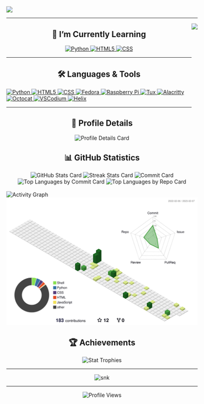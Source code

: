 <img align="center" src="https://readme-typing-svg.herokuapp.com?size=69&color=FFFFFF&background=2e3440&center=true&vCenter=true&center=true&vCenter=true&width=1100&height=100&lines=Hello+there+%F0%9F%91%8B%2C+I'm+Hafiz!">

<hr>

<img align="right" height="250" src="https://media2.giphy.com/media/qgQUggAC3Pfv687qPC/giphy.gif?cid=ecf05e47q641khfg91am7sfydtn4rcbgvpi9xspkkm6rotxx&rid=giphy.gif&ct=g">

<h2 align="center">🌱 I’m Currently Learning</h2>

<p align="center"> 
  <a href="https://www.python.org/">
    <img height="50" src="https://github.com/hafiz-muhammad/hafiz-muhammad/blob/main/png-files/Python.png" alt="Python">
  </a>
  
  <a href="https://html.spec.whatwg.org/">
    <img height="50" src="https://github.com/hafiz-muhammad/hafiz-muhammad/blob/main/png-files/HTML5.png" alt="HTML5">
  </a>
  
  <a href="https://www.w3.org/TR/CSS/#css">
    <img height="50" src="https://github.com/hafiz-muhammad/hafiz-muhammad/blob/main/png-files/CSS.png" alt="CSS">
  </a>
</p>
    
<hr>
    
<h2 align="center">🛠️ Languages & Tools</h2>

<p align="left">
  <a href="https://www.python.org/">
    <img height="50" src="https://github.com/hafiz-muhammad/hafiz-muhammad/blob/main/png-files/Python.png" alt="Python">
  </a>
  
  <a href="https://html.spec.whatwg.org/">
    <img height="50" src="https://github.com/hafiz-muhammad/hafiz-muhammad/blob/main/png-files/HTML5.png" alt="HTML5">
  </a>
  
  <a href="https://www.w3.org/TR/CSS/#css">
    <img height="50" src="https://github.com/hafiz-muhammad/hafiz-muhammad/blob/main/png-files/CSS.png" alt="CSS">
  </a>
  
  <a href="https://getfedora.org/">
    <img height="50" src="https://github.com/hafiz-muhammad/hafiz-muhammad/blob/main/png-files/Fedora.png" alt="Fedora">
  </a>
  
  <a href="https://www.raspberrypi.org/">
    <img height="50" src="https://github.com/hafiz-muhammad/hafiz-muhammad/blob/main/png-files/Raspberry-Pi.png" alt="Raspberry Pi">
  </a>
  
  <a href="https://www.kernel.org/">
    <img height="50" src="https://github.com/hafiz-muhammad/hafiz-muhammad/blob/main/png-files/Tux.png" alt="Tux">
  </a>
  
  <a href="https://alacritty.org/">
    <img height="50" src="https://github.com/hafiz-muhammad/hafiz-muhammad/blob/main/png-files/Alacritty.png" alt="Alacritty">
  </a>
  
  <a href="https://github.com/">
    <img height="50" src="https://github.com/hafiz-muhammad/hafiz-muhammad/blob/main/png-files/Octocat.png" alt="Octocat">
  </a>
  
  <a href="https://vscodium.com/">
    <img height="50" src="https://github.com/hafiz-muhammad/hafiz-muhammad/blob/main/png-files/VSCodium.png" alt="VSCodium">
  </a>
  
  <a href="https://helix-editor.com/">
    <img height="50" src="https://github.com/hafiz-muhammad/hafiz-muhammad/blob/main/png-files/Helix.png" alt="Helix">
  </a>
</p>

<hr>
    
<h2 align="center">🔎 Profile Details</h2>
    
<p align="center">
  <img heigth="180em" src="http://github-profile-summary-cards.vercel.app/api/cards/profile-details?username=hafiz-muhammad&theme=nord_dark" alt="Profile Details Card">
</p>

<h2 align="center">📊 GitHub Statistics</h2>

<p align="center">
  <div align=center>
    <img width="400" src="https://github-readme-stats.vercel.app/api?username=hafiz-muhammad&show_icons=true&theme=nord&hide_border=true&include_all_commits=true&count_private=true" alt="GitHub Stats Card">
    <img width="400" src="https://github-readme-streak-stats.herokuapp.com?user=hafiz-muhammad&theme=nord&hide_border=true&date_format=M%20j%5B%2C%20Y%5D" alt="Streak Stats Card">
    <img width="250" src="http://github-profile-summary-cards.vercel.app/api/cards/productive-time?username=hafiz-muhammad&theme=nord_dark&utcOffset=8" alt="Commit Card">
    <img width="250" src="http://github-profile-summary-cards.vercel.app/api/cards/most-commit-language?username=hafiz-muhammad&theme=nord_dark" alt="Top Languages by Commit Card">
    <img width="250" src="http://github-profile-summary-cards.vercel.app/api/cards/repos-per-language?username=hafiz-muhammad&theme=nord_dark" alt="Top Languages by Repo Card">
  </div>
  <br>
  <img src="https://github-readme-activity-graph.cyclic.app/graph?username=hafiz-muhammad&hide_border=true&theme=nord" alt="Activity Graph">
  <img src="profile-3d-contrib/profile-green-animate.svg" alt="GitHub Profile 3D Contrib">
</p>

<h2 align="center">🏆 Achievements</h2>

<p align="center">
  <img src="https://github-profile-trophy.vercel.app/?username=hafiz-muhammad&theme=nord" alt="Stat Trophies">
</p>

<!-- <hr> -->

<!-- <h2 align="center">Gists</h2> -->

<!-- <p align="center">
  <a href="https://gist.github.com/hafiz-muhammad">
    <img src="https://gists-readme.yizack.com/api?user=hafiz-muhammad&title=My+Gists&n=30" alt="Gist List Card">
  </a>
</p> -->

<hr>

<p align="center">
  <img src="https://github.com/hafiz-muhammad/hafiz-muhammad/blob/output/github-contribution-grid-snake.svg" alt="snk">
</p>
    
<hr>
    
<div align="center">
  <img src="https://komarev.com/ghpvc/?username=hafiz-muhammad&style=for-the-badge&label=Profile+views&color=blue" alt="Profile Views">
</div>
